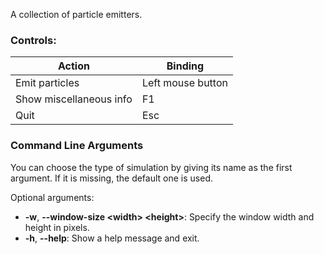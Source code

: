 A collection of particle emitters.

### Controls:
Action | Binding
--- | ---
Emit particles | Left mouse button
Show miscellaneous info | F1
Quit | Esc


### Command Line Arguments
You can choose the type of simulation by giving its name as the first argument.
If it is missing, the default one is used.

Optional arguments:
- **-w**, **--window-size \<width> \<height>**: Specify the window width and height in pixels.
- **-h**, **--help**: Show a help message and exit.
